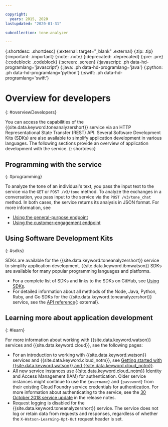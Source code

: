 ```yaml
---

copyright:
  years: 2015, 2020
lastupdated: "2020-01-31"

subcollection: tone-analyzer

---
```


{:shortdesc: .shortdesc}
{:external: target="_blank" .external}
{:tip: .tip}
{:important: .important}
{:note: .note}
{:deprecated: .deprecated}
{:pre: .pre}
{:codeblock: .codeblock}
{:screen: .screen}
{:javascript: .ph data-hd-programlang='javascript'}
{:java: .ph data-hd-programlang='java'}
{:python: .ph data-hd-programlang='python'}
{:swift: .ph data-hd-programlang='swift'}

# Overview for developers
{: #overviewDevelopers}

You can access the capabilities of the {{site.data.keyword.toneanalyzershort}} service via an HTTP Representational State Transfer (REST) API. Several Software Development Kits (SDKs) are also available to simplify application development in various languages. The following sections provide an overview of application development with the service.
{: shortdesc}

## Programming with the service
{: #programming}

To analyze the tone of an individual's text, you pass the input text to the service via the `GET` or `POST /v3/tone` method. To analyze the exchanges in a conversation, you pass input to the service via the `POST /v3/tone_chat` method. In both cases, the service returns its analysis in JSON format. For more information, see

-   [Using the general-purpose endpoint](/docs/tone-analyzer?topic=tone-analyzer-utgpe)
-   [Using the customer-engagement endpoint](/docs/tone-analyzer?topic=tone-analyzer-utco)

## Using Software Development Kits
{: #sdks}

SDKs are available for the {{site.data.keyword.toneanalyzershort}} service to simplify application development. {{site.data.keyword.ibmwatson}} SDKs are available for many popular programming languages and platforms.

-   For a complete list of SDKs and links to the SDKs on GitHub, see [Using SDKs](/docs/tone-analyzer?topic=watson-using-sdks).
-   For detailed information about all methods of the Node, Java, Python, Ruby, and Go SDKs for the {{site.data.keyword.toneanalyzershort}} service, see the [API reference](https://{DomainName}/apidocs/tone-analyzer){: external}.

## Learning more about application development
{: #learn}

For more information about working with {{site.data.keyword.watson}} services and {{site.data.keyword.cloud}}, see the following pages:

-   For an introduction to working with {{site.data.keyword.watson}} services and {{site.data.keyword.cloud_notm}}, see [Getting started with {{site.data.keyword.watson}} and {{site.data.keyword.cloud_notm}}](/docs/watson?topic=watson-about).
-   All new service instances use {{site.data.keyword.cloud_notm}} Identity and Access Management (IAM) for authentication. Older service instances might continue to use the `{username}` and `{password}` from their existing Cloud Foundry service credentials for authentication. For more information about authenticating to the service, see the [30 October 2018 service update](/docs/tone-analyzer?topic=tone-analyzer-rnrn#October2018) in the release notes.
-   Request logging is disabled for the {{site.data.keyword.toneanalyzershort}} service. The service does not log or retain data from requests and responses, regardless of whether the `X-Watson-Learning-Opt-Out` request header is set.
